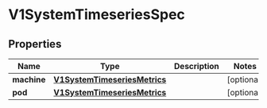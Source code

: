 # V1SystemTimeseriesSpec

## Properties
Name | Type | Description | Notes
------------ | ------------- | ------------- | -------------
**machine** | [**V1SystemTimeseriesMetrics**](V1SystemTimeseriesMetrics.md) |  |  [optional]
**pod** | [**V1SystemTimeseriesMetrics**](V1SystemTimeseriesMetrics.md) |  |  [optional]
